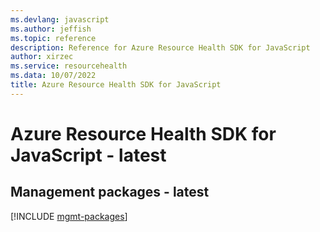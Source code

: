 ```yaml
---
ms.devlang: javascript
ms.author: jeffish
ms.topic: reference
description: Reference for Azure Resource Health SDK for JavaScript
author: xirzec
ms.service: resourcehealth
ms.data: 10/07/2022
title: Azure Resource Health SDK for JavaScript
---
```

# Azure Resource Health SDK for JavaScript - latest

## Management packages - latest
[!INCLUDE [mgmt-packages](resource-health-mgmt-index.md)]